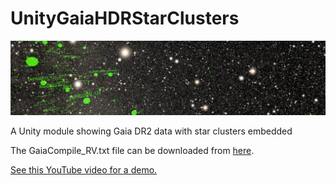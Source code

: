 # UnityGaiaHDRStarClusters

![banner](banner.png)

A Unity module showing Gaia DR2 data with star clusters embedded

The GaiaCompile_RV.txt file can be downloaded from [here](https://northwestern.box.com/s/2gjms93povvf25p6v4fawadu4asr1bmm).

[See this YouTube video for a demo.](https://youtu.be/LnyvAFt_PUg)
